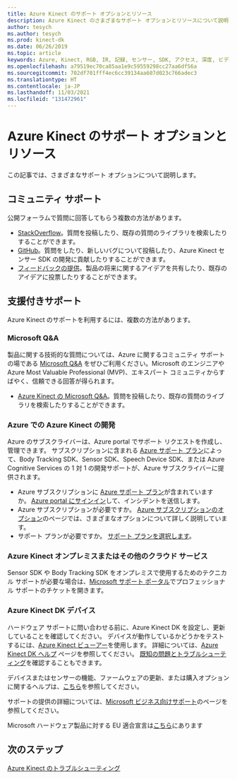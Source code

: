 ```yaml
---
title: Azure Kinect のサポート オプションとリソース
description: Azure Kinect のさまざまなサポート オプションとリソースについて説明します。
author: tesych
ms.author: tesych
ms.prod: kinect-dk
ms.date: 06/26/2019
ms.topic: article
keywords: Azure, Kinect, RGB, IR, 記録, センサー, SDK, アクセス, 深度, ビデオ, カメラ, IMU, モーション, センサー, オーディオ, マイク, Matroska, センサー SDK, ダウンロード, 体, トラッキング, サポート
ms.openlocfilehash: a79519ec70ca85aa1e9c59559298cc27aa6df56a
ms.sourcegitcommit: 702df701fff4ec6cc39134aa607d023c766adec3
ms.translationtype: HT
ms.contentlocale: ja-JP
ms.lasthandoff: 11/03/2021
ms.locfileid: "131472961"
---
```

# <a name="azure-kinect-support-options-and-resources"></a>Azure Kinect のサポート オプションとリソース

この記事では、さまざまなサポート オプションについて説明します。

## <a name="community-support"></a>コミュニティ サポート

公開フォーラムで質問に回答してもらう複数の方法があります。

- [StackOverflow](https://stackoverflow.com/search?q=azurekinect&s=3b855ed0-8564-4961-856f-9614aeab4c0d&s=fd9ea920-622c-4d8e-b908-ec996e1f1403)。質問を投稿したり、既存の質問のライブラリを検索したりすることができます。
- [GitHub](https://github.com/Microsoft/Azure-Kinect-Sensor-SDK)。質問をしたり、新しいバグについて投稿したり、Azure Kinect センサー SDK の開発に貢献したりすることができます。
- [フィードバックの提供](https://feedback.azure.com/d365community/forum/fdaad9c5-f624-ec11-b6e6-000d3a4f0da0)。製品の将来に関するアイデアを共有したり、既存のアイデアに投票したりすることができます。

## <a name="assisted-support"></a>支援付きサポート

Azure Kinect のサポートを利用するには、複数の方法があります。

### <a name="microsoft-qa"></a>Microsoft Q&A

製品に関する技術的な質問については、Azure に関するコミュニティ サポートの場である [Microsoft Q&A](/answers/products/azure) をぜひご利用ください。Microsoft のエンジニアや Azure Most Valuable Professional (MVP)、エキスパート コミュニティからすばやく、信頼できる回答が得られます。

- [Azure Kinect の Microsoft Q&A](/answers/topics/azure-kinect-dk.html)。質問を投稿したり、既存の質問のライブラリを検索したりすることができます。

### <a name="development-azure-kinect-on-azure"></a>Azure での Azure Kinect の開発

Azure のサブスクライバーは、Azure portal でサポート リクエストを作成し、管理できます。 サブスクリプションに含まれる [Azure サポート プラン](https://azure.microsoft.com/support/plans/)によって、Body Tracking SDK、Sensor SDK、Speech Device SDK、または Azure Cognitive Services の 1 対 1 の開発サポートが、Azure サブスクライバーに提供されます。

  - Azure サブスクリプションに [Azure サポート プラン](https://azure.microsoft.com/support/plans/)が含まれていますか。 [Azure portal にサインイン](https://ms.portal.azure.com/)して、インシデントを送信します。
  - Azure サブスクリプションが必要ですか。 [Azure サブスクリプションのオプション](https://azure.microsoft.com/pricing/purchase-options/)のページでは、さまざまなオプションについて詳しく説明しています。
  - サポート プランが必要ですか。 [サポート プランを選択します](https://azure.microsoft.com/support/plans/)。

### <a name="azure-kinect-on-premises-or-other-cloud-services"></a>Azure Kinect オンプレミスまたはその他のクラウド サービス

Sensor SDK や Body Tracking SDK をオンプレミスで使用するためのテクニカル サポートが必要な場合は、[Microsoft サポート ポータル](https://support.microsoft.com/supportforbusiness/productselection?sapId=c49ea5bb-2b09-8612-be35-d55159732667)でプロフェッショナル サポートのチケットを開きます。

### <a name="azure-kinect-dk-device"></a>Azure Kinect DK デバイス

ハードウェア サポートに問い合わせる前に、Azure Kinect DK を設定し、更新していることを確認してください。 デバイスが動作しているかどうかをテストするには、[Azure Kinect ビューアー](azure-kinect-viewer.md)を使用します。 詳細については、[Azure Kinect DK ヘルプ](./index.yml) ページを参照してください。
[既知の問題とトラブルシューティング](troubleshooting.md)を確認することもできます。

デバイスまたはセンサーの機能、ファームウェアの更新、または購入オプションに関するヘルプは、[こちら](https://support.microsoft.com/supportforbusiness/productselection?sapId=f77b1b95-721e-43a0-2db8-b01e81a3f813)を参照してください。

サポートの提供の詳細については、[Microsoft ビジネス向けサポート](https://support.microsoft.com/help/4341255/support-for-business)のページを参照してください。

Microsoft ハードウェア製品に対する EU 適合宣言は[こちら](https://www.microsoft.com/en-us/eu-declarations-compliance?activetab=pivot1:primaryr3)にあります

## <a name="next-steps"></a>次のステップ

[Azure Kinect のトラブルシューティング](troubleshooting.md)
